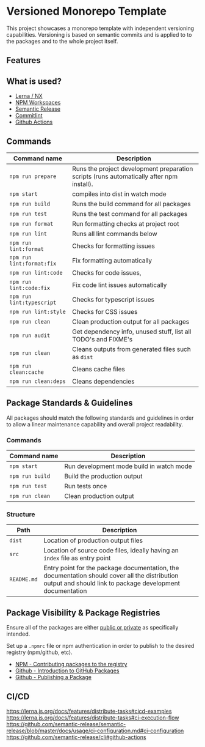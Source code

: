 <!-- TODO: add badges semantic release, lerna, commitlint, github actions -->

# Versioned Monorepo Template

This project showcases a monorepo template with independent versioning capabilities. Versioning is based on semantic commits and is applied to to the packages and to the whole project itself.

## Features

<!-- TODO: document features of this template -->

## What is used?

- [Lerna / NX](https://lerna.js.org/)
- [NPM Workspaces](https://docs.npmjs.com/cli/v10/using-npm/workspaces)
- [Semantic Release](https://github.com/conventional-changelog/commitlint)
- [Commitlint](https://github.com/conventional-changelog/commitlint)
- [Github Actions](https://docs.github.com/en/actions)

<!-- TODO: document config -->

## Commands

| Command name | Description |
| -- | -- |
| `npm run prepare` | Runs the project development preparation scripts (runs automatically after npm install). |
| `npm start` | compiles into dist in watch mode |
| `npm run build` | Runs the build command for all packages |
| `npm run test` | Runs the test command for all packages |
| `npm run format` | Run formatting checks at project root |
| `npm run lint` | Runs all lint commands below |
| `npm run lint:format` | Checks for formatting issues |
| `npm run lint:format:fix` | Fix formatting automatically |
| `npm run lint:code` | Checks for code issues,  |
| `npm run lint:code:fix` | Fix code lint issues automatically |
| `npm run lint:typescript` | Checks for typescript issues |
| `npm run lint:style` | Checks for CSS issues |
| `npm run clean` | Clean production output for all packages |
| `npm run audit` | Get dependency info, unused stuff, list all TODO's and FIXME's |
| `npm run clean` | Cleans outputs from generated files such as `dist` |
| `npm run clean:cache` | Cleans cache files |
| `npm run clean:deps` | Cleans dependencies | 

## Package Standards & Guidelines

All packages should match the following standards and guidelines
 in order to allow a linear maintenance capability and overall project readability.

### Commands

| Command name | Description |
| -- | -- |
| `npm start` | Run development mode build in watch mode |
| `npm run build` | Build the production output |
| `npm run test` | Run tests once |
| `npm run clean` | Clean production output |

### Structure

| Path | Description |
| -- | -- |
| `dist` | Location of production output files |
| `src` | Location of source code files, ideally having an `index` file as entry point |
| `README.md` | Entry point for the package documentation, the documentation should cover all the distribution output and should link to package development documentation |

## Package Visibility & Package Registries

Ensure all of the packages are either [public or private](https://docs.npmjs.com/cli/v6/configuring-npm/package-json#private) as specifically intended.

Set up a `.npmrc` file or npm authentication in order to publish to the desired registry (npm/github, etc).
- [NPM - Contributing packages to the registry](https://docs.npmjs.com/packages-and-modules/contributing-packages-to-the-registry)
- [Github - Introduction to GitHub Packages](https://docs.github.com/en/packages/learn-github-packages/introduction-to-github-packages#about-github-package-registry)
- [Github - Publishing a Package](https://docs.github.com/en/packages/learn-github-packages/publishing-a-package)

## CI/CD

https://lerna.js.org/docs/features/distribute-tasks#cicd-examples
https://lerna.js.org/docs/features/distribute-tasks#ci-execution-flow
https://github.com/semantic-release/semantic-release/blob/master/docs/usage/ci-configuration.md#ci-configuration
https://github.com/semantic-release/cli#github-actions
